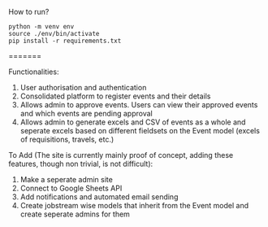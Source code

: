 How to run?
```
python -m venv env
source ./env/bin/activate
pip install -r requirements.txt
```

=======

Functionalities:
1) User authorisation and authentication
2) Consolidated platform to register events and their details
3) Allows admin to approve events. Users can view their approved events and which events are pending approval
4) Allows admin to generate excels and CSV of events as a whole and seperate excels based on different fieldsets on the Event model (excels of requisitions, travels, etc.)

To Add (The site is currently mainly proof of concept, adding these features, though non trivial, is not difficult):
1) Make a seperate admin site
2) Connect to Google Sheets API
3) Add notifications and automated email sending
4) Create jobstream wise models that inherit from the Event model and create seperate admins for them
>>>>>>> 
